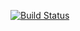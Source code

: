 [![Build Status](https://travis-ci.org/NADREZIM/Gwt-Hibernate.svg?branch=master)](https://travis-ci.org/NADREZIM/Gwt-Hibernate)
